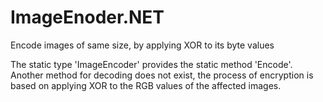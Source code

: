# ImageEnoder.NET
Encode images of same size, by applying XOR to its byte values

The static type 'ImageEncoder' provides the static method 'Encode'.
Another method for decoding does not exist,
the process of encryption is based on applying XOR to the RGB values of the affected images.
